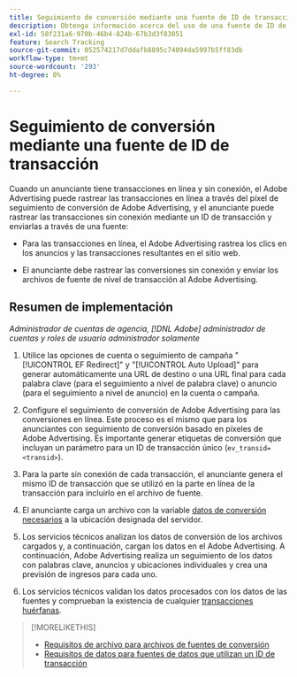 ```yaml
---
title: Seguimiento de conversión mediante una fuente de ID de transacción
description: Obtenga información acerca del uso de una fuente de ID de transacción para los datos de seguimiento de conversión.
exl-id: 58f231a6-970b-46b4-824b-67b3d3f83051
feature: Search Tracking
source-git-commit: 052574217d7ddafb8895c74094da5997b5ff83db
workflow-type: tm+mt
source-wordcount: '293'
ht-degree: 0%

---
```


# Seguimiento de conversión mediante una fuente de ID de transacción

Cuando un anunciante tiene transacciones en línea y sin conexión, el Adobe Advertising puede rastrear las transacciones en línea a través del píxel de seguimiento de conversión de Adobe Advertising, y el anunciante puede rastrear las transacciones sin conexión mediante un ID de transacción y enviarlas a través de una fuente:

* Para las transacciones en línea, el Adobe Advertising rastrea los clics en los anuncios y las transacciones resultantes en el sitio web.

* El anunciante debe rastrear las conversiones sin conexión y enviar los archivos de fuente de nivel de transacción al Adobe Advertising.

## Resumen de implementación

*Administrador de cuentas de agencia, [!DNL Adobe] administrador de cuentas y roles de usuario administrador solamente*

1. Utilice las opciones de cuenta o seguimiento de campaña &quot;[!UICONTROL EF Redirect]&quot; y &quot;[!UICONTROL Auto Upload]&quot; para generar automáticamente una URL de destino o una URL final para cada palabra clave (para el seguimiento a nivel de palabra clave) o anuncio (para el seguimiento a nivel de anuncio) en la cuenta o campaña.

1. Configure el seguimiento de conversión de Adobe Advertising para las conversiones en línea. Este proceso es el mismo que para los anunciantes con seguimiento de conversión basado en píxeles de Adobe Advertising. Es importante generar etiquetas de conversión que incluyan un parámetro para un ID de transacción único (`ev_transid=<transid>`).

1. Para la parte sin conexión de cada transacción, el anunciante genera el mismo ID de transacción que se utilizó en la parte en línea de la transacción para incluirlo en el archivo de fuente.

1. El anunciante carga un archivo con la variable [datos de conversión necesarios](/help/search-social-commerce/tracking/feed-transaction-id-data-requirements.md) a la ubicación designada del servidor.

1. Los servicios técnicos analizan los datos de conversión de los archivos cargados y, a continuación, cargan los datos en el Adobe Advertising. A continuación, Adobe Advertising realiza un seguimiento de los datos con palabras clave, anuncios y ubicaciones individuales y crea una previsión de ingresos para cada uno.

1. Los servicios técnicos validan los datos procesados con los datos de las fuentes y comprueban la existencia de cualquier [transacciones huérfanas](/help/search-social-commerce/glossary.md#o-p).

>[!MORELIKETHIS]
>
>* [Requisitos de archivo para archivos de fuentes de conversión](feed-file-requirements.md)
>* [Requisitos de datos para fuentes de datos que utilizan un ID de transacción](/help/search-social-commerce/tracking/feed-transaction-id-data-requirements.md)
